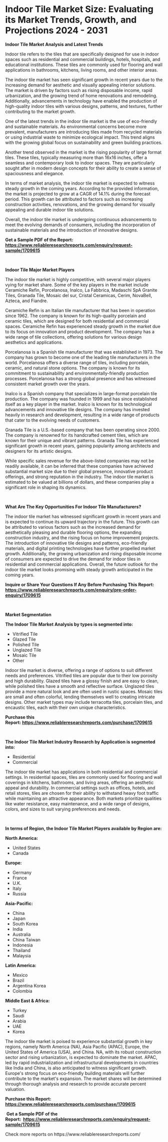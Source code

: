 <p><h1>Indoor Tile Market Size: Evaluating its Market Trends, Growth, and Projections 2024 - 2031</h1></p><p><strong>Indoor Tile Market Analysis and Latest Trends</strong></p>
<p><p>Indoor tile refers to the tiles that are specifically designed for use in indoor spaces such as residential and commercial buildings, hotels, hospitals, and educational institutions. These tiles are commonly used for flooring and wall applications in bathrooms, kitchens, living rooms, and other interior areas.</p><p>The indoor tile market has seen significant growth in recent years due to the increasing demand for aesthetic and visually appealing interior solutions. The market is driven by factors such as rising disposable income, rapid urbanization, and the growing trend of home renovations and remodeling. Additionally, advancements in technology have enabled the production of high-quality indoor tiles with various designs, patterns, and textures, further contributing to the market growth.</p><p>One of the latest trends in the indoor tile market is the use of eco-friendly and sustainable materials. As environmental concerns become more prevalent, manufacturers are introducing tiles made from recycled materials or using industrial waste to minimize ecological impact. This trend aligns with the growing global focus on sustainability and green building practices.</p><p>Another trend observed in the market is the rising popularity of large format tiles. These tiles, typically measuring more than 16x16 inches, offer a seamless and contemporary look to indoor spaces. They are particularly sought after in modern design concepts for their ability to create a sense of spaciousness and elegance.</p><p>In terms of market analysis, the indoor tile market is expected to witness steady growth in the coming years. According to the provided information, the market is projected to grow at a CAGR of 14.1% during the forecast period. This growth can be attributed to factors such as increasing construction activities, renovations, and the growing demand for visually appealing and durable indoor tile solutions.</p><p>Overall, the indoor tile market is undergoing continuous advancements to meet the evolving demands of consumers, including the incorporation of sustainable materials and the introduction of innovative designs.</p></p>
<p><strong>Get a Sample PDF of the Report:&nbsp; <a href="https://www.reliableresearchreports.com/enquiry/request-sample/1709615">https://www.reliableresearchreports.com/enquiry/request-sample/1709615</a></strong></p>
<p>&nbsp;</p>
<p><strong>Indoor Tile Major Market Players</strong></p>
<p><p>The indoor tile market is highly competitive, with several major players vying for market share. Some of the key players in the market include Ceramiche Refin, Porcelanosa, Inalco, La Fabbrica, Madaschi SpA Granite Tiles, Granada Tile, Mosaic del sur, Cristal Ceramicas, Cerim, NovaBell, Azteca, and Fiandre.</p><p>Ceramiche Refin is an Italian tile manufacturer that has been in operation since 1962. The company is known for its high-quality porcelain and ceramic tiles, which are designed for both residential and commercial spaces. Ceramiche Refin has experienced steady growth in the market due to its focus on innovation and product development. The company has a wide range of tile collections, offering solutions for various design aesthetics and applications.</p><p>Porcelanosa is a Spanish tile manufacturer that was established in 1973. The company has grown to become one of the leading tile manufacturers in the world. Porcelanosa offers a diverse range of tiles, including porcelain, ceramic, and natural stone options. The company is known for its commitment to sustainability and environmentally-friendly production processes. Porcelanosa has a strong global presence and has witnessed consistent market growth over the years.</p><p>Inalco is a Spanish company that specializes in large-format porcelain tile production. The company was founded in 1999 and has since established itself as a key player in the market. Inalco is known for its technological advancements and innovative tile designs. The company has invested heavily in research and development, resulting in a wide range of products that cater to the evolving needs of customers.</p><p>Granada Tile is a U.S.-based company that has been operating since 2000. The company is renowned for its handcrafted cement tiles, which are known for their unique and vibrant patterns. Granada Tile has experienced significant growth in recent years, gaining popularity among architects and designers for its artistic designs.</p><p>While specific sales revenue for the above-listed companies may not be readily available, it can be inferred that these companies have achieved substantial market size due to their global presence, innovative product offerings, and strong reputation in the industry. The indoor tile market is estimated to be valued at billions of dollars, and these companies play a significant role in shaping its dynamics.</p></p>
<p>&nbsp;</p>
<p><strong>What Are The Key Opportunities For Indoor Tile Manufacturers?</strong></p>
<p><p>The indoor tile market has witnessed significant growth in recent years and is expected to continue its upward trajectory in the future. This growth can be attributed to various factors such as the increased demand for aesthetically pleasing and durable flooring options, the expanding construction industry, and the rising focus on home improvement projects. The introduction of innovative tile designs and patterns, eco-friendly materials, and digital printing technologies have further propelled market growth. Additionally, the growing urbanization and rising disposable income of consumers are expected to drive the demand for indoor tiles in residential and commercial applications. Overall, the future outlook for the indoor tile market looks promising with steady growth anticipated in the coming years.</p></p>
<p><strong>Inquire or Share Your Questions If Any Before Purchasing This Report: <a href="https://www.reliableresearchreports.com/enquiry/pre-order-enquiry/1709615">https://www.reliableresearchreports.com/enquiry/pre-order-enquiry/1709615</a></strong></p>
<p>&nbsp;</p>
<p><strong>Market Segmentation</strong></p>
<p><strong>The Indoor Tile Market Analysis by types is segmented into:</strong></p>
<p><ul><li>Vitrified Tile</li><li>Glazed Tile</li><li>Polished Tile</li><li>Unglazed Tile</li><li>Mosaic Tile</li><li>Other</li></ul></p>
<p><p>Indoor tile market is diverse, offering a range of options to suit different needs and preferences. Vitrified tiles are popular due to their low porosity and high durability. Glazed tiles have a glossy finish and are easy to clean, while polished tiles have a smooth and reflective surface. Unglazed tiles provide a more natural look and are often used in rustic spaces. Mosaic tiles are small and often colorful, lending themselves well to creating intricate designs. Other market types may include terracotta tiles, porcelain tiles, and encaustic tiles, each with their own unique characteristics.</p></p>
<p><strong>Purchase this Report:&nbsp;<a href="https://www.reliableresearchreports.com/purchase/1709615">https://www.reliableresearchreports.com/purchase/1709615</a></strong></p>
<p>&nbsp;</p>
<p><strong>The Indoor Tile Market Industry Research by Application is segmented into:</strong></p>
<p><ul><li>Residential</li><li>Commercial</li></ul></p>
<p><p>The indoor tile market has applications in both residential and commercial settings. In residential spaces, tiles are commonly used for flooring and wall coverings in kitchens, bathrooms, and living areas, offering an aesthetic appeal and durability. In commercial settings such as offices, hotels, and retail stores, tiles are chosen for their ability to withstand heavy foot traffic while maintaining an attractive appearance. Both markets prioritize qualities like water resistance, easy maintenance, and a wide range of designs, colors, and sizes to suit varying preferences and needs.</p></p>
<p>&nbsp;</p>
<p><strong>In terms of Region, the Indoor Tile Market Players available by Region are:</strong></p>
<p>
    <p> <strong> North America: </strong>
        <ul>
            <li>United States</li>
            <li>Canada</li>
        </ul>
        </p> 
    <p> <strong> Europe: </strong>
        <ul>
            <li>Germany</li>
            <li>France</li>
            <li>U.K.</li>
            <li>Italy</li>
            <li>Russia</li>
        </ul>
        </p> 
    <p> <strong> Asia-Pacific: </strong>
        <ul>
            <li>China</li>
            <li>Japan</li>
            <li>South Korea</li>
            <li>India</li>
            <li>Australia</li>
            <li>China Taiwan</li>
            <li>Indonesia</li>
            <li>Thailand</li>
            <li>Malaysia</li>
        </ul>
        </p> 
    <p> <strong> Latin America: </strong>
        <ul>
            <li>Mexico</li>
            <li>Brazil</li>
            <li>Argentina Korea</li>
            <li>Colombia</li>
        </ul>
        </p> 
    <p> <strong> Middle East & Africa: </strong>
        <ul>
            <li>Turkey</li>
            <li>Saudi</li>
            <li>Arabia</li>
            <li>UAE</li>
            <li>Korea</li>
        </ul>
    </p>
    </p>
<p><p>The indoor tile market is poised to experience substantial growth in key regions, namely North America (NA), Asia Pacific (APAC), Europe, the United States of America (USA), and China. NA, with its robust construction sector and rising urbanization, is expected to dominate the market. APAC, led by rapid industrialization and infrastructural developments in countries like India and China, is also anticipated to witness significant growth. Europe's strong focus on eco-friendly building materials will further contribute to the market's expansion. The market shares will be determined through thorough analysis and research to provide accurate percent valuation.</p></p>
<p><strong>Purchase this Report: <a href="https://www.reliableresearchreports.com/purchase/1709615">https://www.reliableresearchreports.com/purchase/1709615</a></strong></p>
<p>&nbsp;<strong>Get a Sample PDF of the Report:&nbsp;&nbsp;<a href="https://www.reliableresearchreports.com/enquiry/request-sample/1709615">https://www.reliableresearchreports.com/enquiry/request-sample/1709615</a></strong></p>
<p><strong></strong></p>
<p>Check more reports on https://www.reliableresearchreports.com/</p>